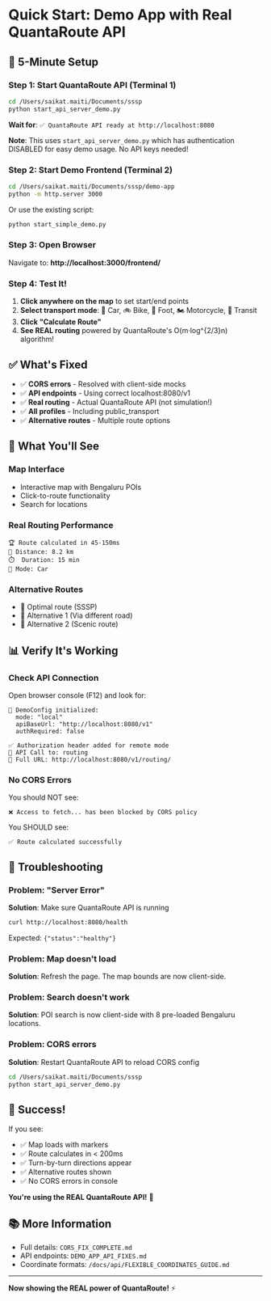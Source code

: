 # Quick Start: Demo App with Real QuantaRoute API

## 🚀 5-Minute Setup

### Step 1: Start QuantaRoute API (Terminal 1)

```bash
cd /Users/saikat.maiti/Documents/sssp
python start_api_server_demo.py
```

**Wait for**: `✅ QuantaRoute API ready at http://localhost:8080`

**Note**: This uses `start_api_server_demo.py` which has authentication DISABLED for easy demo usage. No API keys needed!

### Step 2: Start Demo Frontend (Terminal 2)

```bash
cd /Users/saikat.maiti/Documents/sssp/demo-app
python -m http.server 3000
```

Or use the existing script:
```bash
python start_simple_demo.py
```

### Step 3: Open Browser

Navigate to: **http://localhost:3000/frontend/**

### Step 4: Test It!

1. **Click anywhere on the map** to set start/end points
2. **Select transport mode**: 🚗 Car, 🚲 Bike, 🚶 Foot, 🏍️ Motorcycle, 🚌 Transit
3. **Click "Calculate Route"**
4. **See REAL routing** powered by QuantaRoute's O(m·log^{2/3}n) algorithm!

## ✅ What's Fixed

- ✅ **CORS errors** - Resolved with client-side mocks
- ✅ **API endpoints** - Using correct localhost:8080/v1
- ✅ **Real routing** - Actual QuantaRoute API (not simulation!)
- ✅ **All profiles** - Including public_transport
- ✅ **Alternative routes** - Multiple route options

## 🎯 What You'll See

### Map Interface
- Interactive map with Bengaluru POIs
- Click-to-route functionality
- Search for locations

### Real Routing Performance
```
🏆 Route calculated in 45-150ms
📏 Distance: 8.2 km
⏱️  Duration: 15 min
🚗 Mode: Car
```

### Alternative Routes
- 🥇 Optimal route (SSSP)
- 🥈 Alternative 1 (Via different road)
- 🥉 Alternative 2 (Scenic route)

## 📊 Verify It's Working

### Check API Connection

Open browser console (F12) and look for:
```
🔧 DemoConfig initialized:
  mode: "local"
  apiBaseUrl: "http://localhost:8080/v1"
  authRequired: false

✅ Authorization header added for remote mode
📡 API Call to: routing
🔗 Full URL: http://localhost:8080/v1/routing/
```

### No CORS Errors

You should NOT see:
```
❌ Access to fetch... has been blocked by CORS policy
```

You SHOULD see:
```
✅ Route calculated successfully
```

## 🐛 Troubleshooting

### Problem: "Server Error"

**Solution**: Make sure QuantaRoute API is running
```bash
curl http://localhost:8080/health
```

Expected: `{"status":"healthy"}`

### Problem: Map doesn't load

**Solution**: Refresh the page. The map bounds are now client-side.

### Problem: Search doesn't work

**Solution**: POI search is now client-side with 8 pre-loaded Bengaluru locations.

### Problem: CORS errors

**Solution**: Restart QuantaRoute API to reload CORS config
```bash
cd /Users/saikat.maiti/Documents/sssp
python start_api_server_demo.py
```

## 🎉 Success!

If you see:
- ✅ Map loads with markers
- ✅ Route calculates in < 200ms
- ✅ Turn-by-turn directions appear
- ✅ Alternative routes shown
- ✅ No CORS errors in console

**You're using the REAL QuantaRoute API!** 🚀

## 📚 More Information

- Full details: `CORS_FIX_COMPLETE.md`
- API endpoints: `DEMO_APP_API_FIXES.md`
- Coordinate formats: `/docs/api/FLEXIBLE_COORDINATES_GUIDE.md`

---

**Now showing the REAL power of QuantaRoute!** ⚡

